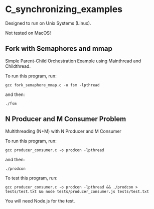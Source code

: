 # C_synchronizing_examples

Designed to run on Unix Systems (Linux). 

Not tested on MacOS!

## Fork with Semaphores and mmap

Simple Parent-Child Orchestration Example using Mainthread and Childthread. 

To run this program, run:

`gcc fork_semaphore_mmap.c -o fsm -lpthread`

and then:

`./fsm`

## N Producer and M Consumer Problem

Multithreading (N+M) with N Producer and M Consumer

To run this program, run:

`gcc producer_consumer.c -o prodcon -lpthread`

and then: 

`./prodcon`

To test this program, run:

```
gcc producer_consumer.c -o prodcon -lpthread && ./prodcon > tests/test.txt && node tests/producer_consumer.js tests/test.txt

```

You will need Node.js for the test.
